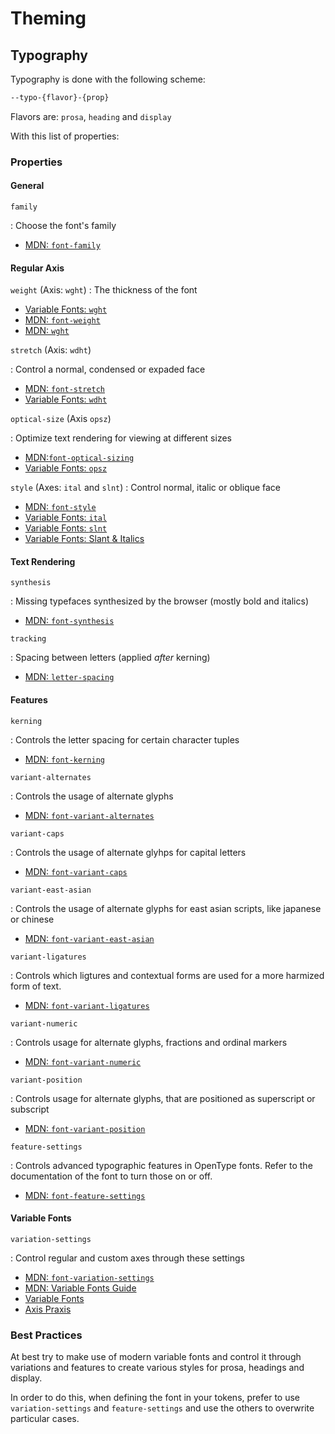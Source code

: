 # Theming

## Typography

Typography is done with the following scheme:

```txt
--typo-{flavor}-{prop}
```

Flavors are: `prosa`, `heading` and `display`

With this list of properties:

### Properties

#### General

`family`

: Choose the font's family

- [MDN: `font-family`](https://developer.mozilla.org/en-US/docs/Web/CSS/font-family)

#### Regular Axis

`weight` (Axis: `wght`)
: The thickness of the font

- [Variable Fonts: `wght`](https://variablefonts.io/about-variable-fonts/#wght)
- [MDN: `font-weight`](https://developer.mozilla.org/en-US/docs/Web/CSS/font-weight)
- [MDN: `wght`](https://developer.mozilla.org/en-US/docs/Web/CSS/font-variation-settings#Weight_wght)

`stretch` (Axis: `wdht`)

: Control a normal, condensed or expaded face

- [MDN:
  `font-stretch`](https://developer.mozilla.org/en-US/docs/Web/CSS/font-stretch)
- [Variable Fonts: `wdht`](https://variablefonts.io/about-variable-fonts/#wdth)

`optical-size` (Axis `opsz`)

: Optimize text rendering for viewing at different sizes

- [MDN:`font-optical-sizing`](https://developer.mozilla.org/en-US/docs/Web/CSS/font-optical-sizing)
- [Variable Fonts: `opsz`](https://variablefonts.io/about-variable-fonts/#opsz)

`style` (Axes: `ital` and `slnt`)
: Control normal, italic or oblique face

- [MDN:
  `font-style`](https://developer.mozilla.org/en-US/docs/Web/CSS/font-style)
- [Variable Fonts: `ital`](https://variablefonts.io/about-variable-fonts/#ital)
- [Variable Fonts: `slnt`](https://variablefonts.io/about-variable-fonts/#slnt)
- [Variable Fonts: Slant & Italics](https://variablefonts.io/about-variable-fonts/#slnt_ital)

#### Text Rendering

`synthesis`

: Missing typefaces synthesized by the browser (mostly bold and italics)

- [MDN:
  `font-synthesis`](https://developer.mozilla.org/en-US/docs/Web/CSS/font-synthesis)

`tracking`

: Spacing between letters (applied _after_ kerning)

- [MDN: `letter-spacing`](https://developer.mozilla.org/en-US/docs/Web/CSS/letter-spacing)

#### Features

`kerning`

: Controls the letter spacing for certain character tuples

- [MDN: `font-kerning`](https://developer.mozilla.org/en-US/docs/Web/CSS/font-kerning)

`variant-alternates`

: Controls the usage of alternate glyphs

- [MDN:
  `font-variant-alternates`](https://developer.mozilla.org/en-US/docs/Web/CSS/font-variant-alternates)

`variant-caps`

: Controls the usage of alternate glyhps for capital letters

- [MDN:
  `font-variant-caps`](https://developer.mozilla.org/en-US/docs/Web/CSS/font-variant-caps)

`variant-east-asian`

: Controls the usage of alternate glyphs for east asian scripts, like japanese
or chinese

- [MDN:
  `font-variant-east-asian`](https://developer.mozilla.org/en-US/docs/Web/CSS/font-variant-east-asian)

`variant-ligatures`

: Controls which ligtures and contextual forms are used for a more harmized form
of text.

- [MDN:
  `font-variant-ligatures`](https://developer.mozilla.org/en-US/docs/Web/CSS/font-variant-ligatures)

`variant-numeric`

: Controls usage for alternate glyphs, fractions and ordinal markers

- [MDN:
  `font-variant-numeric`](https://developer.mozilla.org/en-US/docs/Web/CSS/font-variant-numeric)

`variant-position`

: Controls usage for alternate glyphs, that are positioned as superscript or
subscript

- [MDN: `font-variant-position`](https://developer.mozilla.org/en-US/docs/Web/CSS/font-variant-position)

`feature-settings`

: Controls advanced typographic features in OpenType fonts. Refer to the
documentation of the font to turn those on or off.

- [MDN:
  `font-feature-settings`](https://developer.mozilla.org/en-US/docs/Web/CSS/font-feature-settings)

#### Variable Fonts

`variation-settings`

: Control regular and custom axes through these settings

- [MDN:
  `font-variation-settings`](https://developer.mozilla.org/en-US/docs/Web/CSS/font-variation-settings)
- [MDN: Variable Fonts Guide](https://developer.mozilla.org/en-US/docs/Web/CSS/CSS_Fonts/Variable_Fonts_Guide)
- [Variable Fonts](https://variablefonts.io/about-variable-fonts)
- [Axis Praxis](https://www.axis-praxis.org)

### Best Practices

At best try to make use of modern variable fonts and control it through
variations and features to create various styles for prosa, headings and
display.

In order to do this, when defining the font in your tokens, prefer to use
`variation-settings` and `feature-settings` and use the others to overwrite
particular cases.
